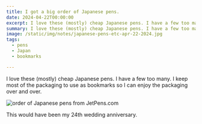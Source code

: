 ```yaml
---
title: I got a big order of Japanese pens.
date: 2024-04-22T00:00:00
excerpt: I love these (mostly) cheap Japanese pens. I have a few too many.
summary: I love these (mostly) cheap Japanese pens. I have a few too many.
image: /static/img/notes/japanese-pens-etc-apr-22-2024.jpg
tags:
  - pens
  - Japan
  - bookmarks

---
```


I love these (mostly) cheap Japanese pens. I have a few too many. I keep most of the packaging to use as bookmarks so I can enjoy the packaging over and over.

![order of Japanese pens from JetPens.com](/static/img/notes/japanese-pens-etc-apr-22-2024.jpg)

This would have been my 24th wedding anniversary.